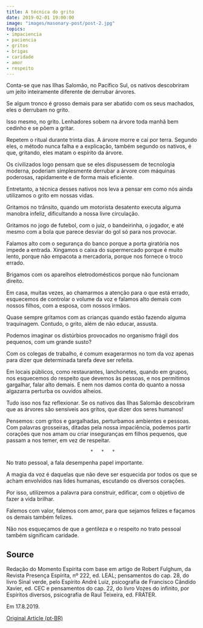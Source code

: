```yaml
---
title: A técnica do grito
date: 2019-02-01 19:00:00
image: "images/masonary-post/post-2.jpg"
topics: 
- impaciencia
- paciencia
- gritos
- brigas
- caridade
- amor
- respeito
---
```


Conta-se que nas Ilhas Salomão, no Pacífico Sul, os nativos descobriram um
jeito inteiramente diferente de derrubar árvores.

Se algum tronco é grosso demais para ser abatido com os seus machados, eles o
derrubam no grito.

Isso mesmo, no grito. Lenhadores sobem na árvore toda manhã bem cedinho e se
põem a gritar.

Repetem o ritual durante trinta dias. A árvore morre e cai por terra. Segundo
eles, o método nunca falha e a explicação, também segundo os nativos, é que,
gritando, eles matam o espírito da árvore.

Os civilizados logo pensam que se eles dispusessem de tecnologia moderna,
poderiam simplesmente derrubar a árvore com máquinas poderosas, rapidamente e
de forma mais eficiente.

Entretanto, a técnica desses nativos nos leva a pensar em como nós ainda
utilizamos o grito em nossas vidas.

Gritamos no trânsito, quando um motorista desatento executa alguma manobra
infeliz, dificultando a nossa livre circulação.

Gritamos no jogo de futebol, com o juiz, o bandeirinha, o jogador, e até mesmo
com a bola que parece desviar do gol só para nos provocar.

Falamos alto com o segurança do banco porque a porta giratória nos impede a
entrada. Xingamos o caixa do supermercado porque é muito lento, porque não
empacota a mercadoria, porque nos fornece o troco errado.

Brigamos com os aparelhos eletrodomésticos porque não funcionam direito.

Em casa, muitas vezes, ao chamarmos a atenção para o que está errado,
esquecemos de controlar o volume da voz e falamos alto demais com nossos
filhos, com a esposa, com nossos irmãos.

Quase sempre gritamos com as crianças quando estão fazendo alguma traquinagem.
Contudo, o grito, além de não educar, assusta.

Podemos imaginar os distúrbios provocados no organismo frágil dos pequenos, com
um grande susto?

Com os colegas de trabalho, é comum exagerarmos no tom da voz apenas para dizer
que determinada tarefa deve ser refeita.

Em locais públicos, como restaurantes, lanchonetes, quando em grupos, nos
esquecemos do respeito que devemos às pessoas, e nos permitimos gargalhar,
falar alto demais. E nem nos damos conta do quanto a nossa algazarra perturba
os ouvidos alheios.

Tudo isso nos faz reflexionar. Se os nativos das Ilhas Salomão descobriram que
as árvores são sensíveis aos gritos, que dizer dos seres humanos!

Pensemos: com gritos e gargalhadas, perturbamos ambientes e pessoas. Com
palavras grosseiras, ditadas pela nossa impaciência, podemos partir corações
que nos amam ou criar inseguranças em filhos pequenos, que passam a nos temer,
em vez de respeitar.

                                   *   *   *

No trato pessoal, a fala desempenha papel importante.

A magia da voz é daquelas que não deve ser esquecida por todos os que se acham
envolvidos nas lides humanas, escutando os diversos corações.

Por isso, utilizemos a palavra para construir, edificar, com o objetivo de
fazer a vida brilhar.

Falemos com valor, falemos com amor, para que sejamos felizes e façamos os
demais também felizes.

Não nos esqueçamos de que a gentileza e o respeito no trato pessoal também
significam caridade.

## Source
Redação do Momento Espírita com base em artigo de Robert Fulghum, da
Revista Presença Espírita, nº 222, ed. LEAL; pensamentos do cap. 28, do livro
Sinal verde, pelo Espírito André Luiz, psicografia de Francisco Cândido Xavier,
ed. CEC e pensamentos do cap. 22, do livro Vozes do infinito, por Espíritos
diversos, psicografia de Raul Teixeira, ed. FRÁTER.

Em 17.8.2019.

 



[Original Article (pt-BR)](http://www.momento.com.br/pt/ler_texto.php?id=5828)
